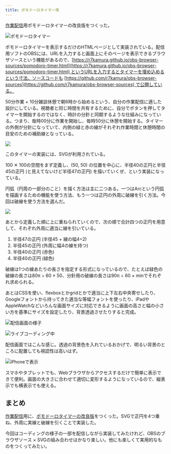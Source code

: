 ```yaml
---
title: ポモドーロタイマー改
---
```

[作業配信](https://www.youtube.com/c/r7kamura)用ポモドーロタイマーの改良版をつくった。

![](https://lh5.googleusercontent.com/Lek9Tt-GLX-6yaCENCVapuh_LtnccJc1yNQqTAuZopuuWUBSM85_JsA4YG1_S-wKpOwKLgRMwyFDm8yL8IziP9N_kBVJTgJu0ZZbuYJOHMlamypqaGBTNCbFUtb8qembE3WnEBmt6GVPvQW0ToFTssVT6wwQLhzV0dg4wsY7rP7YPM2LmeZIk0r0MpS7wA "ポモドーロタイマー")

ポモドーロタイマーを表示するだけのHTMLページとして実装されている。配信用ソフトのOBSには、URLを入力すると画面上にそのページを表示できるブラウザソースという機能があるので、[https://r7kamura.github.io/obs-browser-sources/pomodoro-timer.html](https://r7kamura.github.io/obs-browser-sources/pomodoro-timer.html) というURLを入力するとタイマーを埋め込めるという寸法。ソースコードも [https://github.com/r7kamura/obs-browser-sources](https://github.com/r7kamura/obs-browser-sources) で公開している。

50分作業 + 10分雑談休憩で朝6時から始めるという、自分の作業配信に適した設計にしている。視聴者と同じ時間を共有するために、自分でボタンを押してタイマーを開始するのではなく、時計の分針と同期するような仕組みになっている。つまり、毎時00分に作業を開始し、毎時50分に休憩を開始する。タイマーの外側が分針になっていて、内側の緑と赤の線がそれぞれ作業時間と休憩時間の目安のための補助線となっている。

![](https://lh4.googleusercontent.com/9M6D-J9h4Vx6_Oh3V_McENw7KZAIAHxAk6wcHJU8DNPbWiDgUiVQkb_TgX3yMqLgbMMCSlx17eFjcx6vjAJ6cRA6SrbY8N_YgkV2yQkQ3Zf6LDvldps7KRRhfEAWDW16xZ83hzdAmeFti7a4w0WVcFuSXJQwAQSFNPrc7zzqgLaoWRJWHK6aJclIDVwY7Q)

このタイマーの実装には、SVGが利用されている。

100 ✕ 100の空間をまず定義し、(50, 50) の位置を中心に、半径40の正円と半径45の正円 (と見えてないけど半径47の正円) を描いていくぜ、という実装になっている。

円弧（円周の一部分のこと）を描く方法は主に二つある。一つはArcという円弧を描画するための機能を使う方法、もう一つは正円の外周に破線を引く方法。今回は破線を使う方法を選んだ。

![](https://lh4.googleusercontent.com/XrYS5UQW8xrqPZva154OH97SufrRt4y9PVAyGS9wZmmuFDF9aaYEDUwFvCDbr_iifn5X7uBh1fIMWhlNHkIoZ3lfp83zux6vuEN5H5T4vyyV_2Szn9VKpYgwzsGBQ5aF_AqpRbYtFLstIRcHP-RA264ShK7D7y5-FmAAdCHxyzUmBjUT7_LZt2USsn7stQ)

あとから定義した順に上に重ねられていくので、次の順で合計四つの正円を用意して、それぞれ外周に適当に線を引いている。

1.  半径47の正円 (半径45 + 線の幅4÷2)
2.  半径45の正円 (外周に幅4の線を持つ)
3.  半径40の正円 (赤色)
4.  半径40の正円 (緑色)

破線は1つの線あたりの長さを指定する形式になっているので、たとえば緑色の破線の長さは80π ÷ 60 × 50、分針用の破線の長さは90π ÷ 60 × minでそれぞれ求められる。

あとはCSSを使い、flexboxとかgridとかで適当に上下左右中央寄せしたり、Googleフォントから持ってきた適当な等幅フォントを使ったり、iPadやAppleWatchなどいろんな画面サイズに対応できるように画面の高さと幅の小さい方を基準にサイズを設定したり、背景透過させたりすると完成。

![](https://lh3.googleusercontent.com/QjnzQIrJXXsn7ERPF5gGca7J0t77rvZ_ymgiqiCciMPniE79c1hTpoma7gyoifiQN3Lt-bs6TDRppAn_TE-Ef7RogBrccoFENJ-BSQuOWxk7c04OartvcGk6rtsp7KUi-9AP1z52pljUsOV799tFzPLCdTYbgevz3Sk9_ayQxuNEaAtZS_O8VOYEHFxk3g "配信画面の様子")

![](https://lh5.googleusercontent.com/fNQ0W_wSwQnhlIFj2-GNhx_6x2RI29LeEXXquR5X_oFzi1wu2T_c0zxvMls7TkyVT2TctvdJiEJiC8WG3Gw4K4uUuaiKn6EovofxKw8ViRxcDMr14ik6p7NveTjdZwzS4_PKfI-g8Lo8bsrto6G_g76kAz7T3BdKN3k5jtE6Knz9-62muwKjlQPZU-2osQ "ライブコーディング中")

配信画面ではこんな感じ。透過の背景色を入れているおかげで、明るい背景のところに配置しても視認性は高いはず。

![](https://lh6.googleusercontent.com/VaFVPh360ZvkENxzW0yOG_uKof4t9SJinODaAo4B9ZXHiOeaFE7RZz1nCQjrZsNhLO4sQy676xg1oHFu2Dz4KqCvFLEaut-AJkcXbghfAmomwPQiEyq6yyT9uXArjTm9UdlhAYHraeOGW3jTwwWCpcF00z5n49iqAMYSJYCDCVUivn6RORREhA-igLqLzw "iPhoneで表示")

スマホやタブレットでも、Webブラウザからアクセスするだけで簡単に表示できて便利。画面の大きさに合わせて適切に変形するようになっているので、縦表示でも横表示でも使える。

まとめ
---

[作業配信](https://www.youtube.com/c/r7kamura)用に、[ポモドーロタイマーの改良版](https://github.com/r7kamura/obs-browser-sources)をつくった。SVGで正円を4つ重ね、外周に実線と破線を引くことで実装した。

今回はコーディングの様子の一部を配信しながら実装してみたけれど、OBSのブラウザソース × SVGの組み合わせはかなり楽しい。他にも楽しくて実用的なものをつくってみたい。
